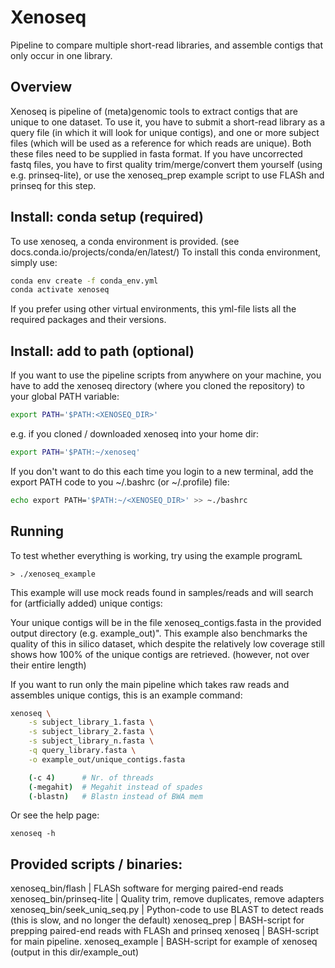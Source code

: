 # Xenoseq
Pipeline to compare multiple short-read libraries, 
and assemble contigs that only occur in one library.

## Overview
Xenoseq is pipeline of (meta)genomic tools to extract
contigs that are unique to one dataset. To use it, you
have to submit a short-read library as a query file (in
which it will look for unique contigs), and one or more 
subject files (which will be used as a reference for 
which reads are unique). Both these files need to be 
supplied in fasta format. If you have uncorrected fastq
files, you have to first quality trim/merge/convert them
yourself (using e.g. prinseq-lite), or use the xenoseq_prep
example script to use FLASh and prinseq for this step.

## Install: conda setup (required) 
To use xenoseq, a conda environment is provided. 
(see docs.conda.io/projects/conda/en/latest/) 
To install this conda environment, simply use: 

```bash
conda env create -f conda_env.yml
conda activate xenoseq
```

If you prefer using other virtual environments, this 
yml-file lists all the required packages and their versions.

## Install: add to path (optional)

If you want to use the pipeline scripts from anywhere on 
your machine, you have to add the xenoseq directory (where
you cloned the repository) to your global PATH variable: 

```bash
export PATH='$PATH:<XENOSEQ_DIR>'
```

e.g. if you cloned / downloaded xenoseq into your home dir:

```bash
export PATH='$PATH:~/xenoseq'
```

If you don't want to do this each time you login to a new
terminal, add the export PATH code to you ~/.bashrc 
(or ~/.profile) file:

```bash
echo export PATH='$PATH:~/<XENOSEQ_DIR>' >> ~./bashrc
```

## Running 
To test whether everything is working, try using the example
programL

```
> ./xenoseq_example
```

This example will use mock reads found in samples/reads and 
will search for (artficially added) unique contigs:

Your unique contigs will be in the file xenoseq_contigs.fasta
in the provided output directory (e.g. example_out)". This 
example also benchmarks the quality of this in silico dataset,
which despite the relatively low coverage still shows how 100%
of the unique contigs are retrieved. (however, not over their
entire length)

If you want to run only the main pipeline which takes raw reads
and assembles unique contigs, this is an example command:

```bash
xenoseq \
	-s subject_library_1.fasta \
	-s subject_library_2.fasta \
	-s subject_library_n.fasta \
	-q query_library.fasta \
	-o example_out/unique_contigs.fasta 

	(-c 4) 		# Nr. of threads
	(-megahit) 	# Megahit instead of spades
	(-blastn) 	# Blastn instead of BWA mem
```

Or see the help page:

```
xenoseq -h
```

## Provided scripts / binaries:
xenoseq_bin/flash  	 	| FLASh software for merging paired-end reads
xenoseq_bin/prinseq-lite 	| Quality trim, remove duplicates, remove adapters
xenoseq_bin/seek_uniq_seq.py 	| Python-code to use BLAST to detect reads (this is slow, and no longer the default)
xenoseq_prep 	 		| BASH-script for prepping paired-end reads with FLASh and prinseq
xenoseq		 		| BASH-script for main pipeline.
xenoseq_example  		| BASH-script for example of xenoseq (output in this dir/example_out) 
